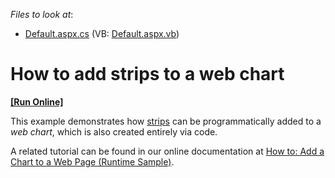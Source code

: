 <!-- default file list -->
*Files to look at*:

* [Default.aspx.cs](./CS/WebStrips/Default.aspx.cs) (VB: [Default.aspx.vb](./VB/WebStrips/Default.aspx.vb))
<!-- default file list end -->
# How to add strips to a web chart
<!-- run online -->
**[[Run Online]](https://codecentral.devexpress.com/e1200/)**
<!-- run online end -->


<p>This example demonstrates how <a href="http://devexpress.com/Help/Content.aspx?help=XtraCharts&document=CustomDocument5784.htm">strips</a> can be programmatically added to a <i>web chart</i>, which is also created entirely via code.</p><p>A related tutorial can be found in our online documentation at <a href="http://devexpress.com/Help/Content.aspx?help=XtraCharts&document=CustomDocument5756.htm">How to: Add a Chart to a Web Page (Runtime Sample)</a>.</p>

<br/>


